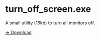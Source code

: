 # turn_off_screen.exe

A small utility (16kb) to turn all monitors off.

[=> Download](https://github.com/stackia/turn-off-screen/releases/latest)
